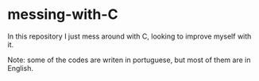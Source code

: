 # messing-with-C

In this repository I just mess around with C, looking to improve myself with it.

Note: some of the codes are writen in portuguese, but most of them are in English.
